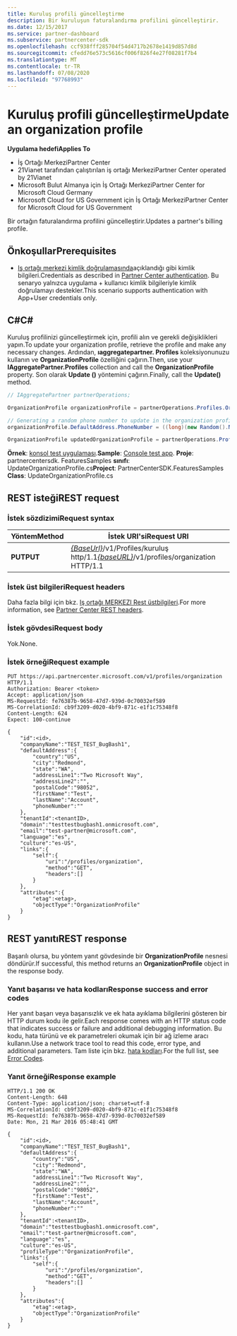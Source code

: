 ```yaml
---
title: Kuruluş profili güncelleştirme
description: Bir kuruluşun faturalandırma profilini güncelleştirir.
ms.date: 12/15/2017
ms.service: partner-dashboard
ms.subservice: partnercenter-sdk
ms.openlocfilehash: ccf938fff285704f54d4717b2678e1419d857d8d
ms.sourcegitcommit: cfedd76e573c5616cf006f826f4e27f08281f7b4
ms.translationtype: MT
ms.contentlocale: tr-TR
ms.lasthandoff: 07/08/2020
ms.locfileid: "97768993"
---
```

# <a name="update-an-organization-profile"></a><span data-ttu-id="05b3d-103">Kuruluş profili güncelleştirme</span><span class="sxs-lookup"><span data-stu-id="05b3d-103">Update an organization profile</span></span>

<span data-ttu-id="05b3d-104">**Uygulama hedefi**</span><span class="sxs-lookup"><span data-stu-id="05b3d-104">**Applies To**</span></span>

- <span data-ttu-id="05b3d-105">İş Ortağı Merkezi</span><span class="sxs-lookup"><span data-stu-id="05b3d-105">Partner Center</span></span>
- <span data-ttu-id="05b3d-106">21Vianet tarafından çalıştırılan iş ortağı Merkezi</span><span class="sxs-lookup"><span data-stu-id="05b3d-106">Partner Center operated by 21Vianet</span></span>
- <span data-ttu-id="05b3d-107">Microsoft Bulut Almanya için İş Ortağı Merkezi</span><span class="sxs-lookup"><span data-stu-id="05b3d-107">Partner Center for Microsoft Cloud Germany</span></span>
- <span data-ttu-id="05b3d-108">Microsoft Cloud for US Government için İş Ortağı Merkezi</span><span class="sxs-lookup"><span data-stu-id="05b3d-108">Partner Center for Microsoft Cloud for US Government</span></span>

<span data-ttu-id="05b3d-109">Bir ortağın faturalandırma profilini güncelleştirir.</span><span class="sxs-lookup"><span data-stu-id="05b3d-109">Updates a partner's billing profile.</span></span>

## <a name="prerequisites"></a><span data-ttu-id="05b3d-110">Önkoşullar</span><span class="sxs-lookup"><span data-stu-id="05b3d-110">Prerequisites</span></span>

- <span data-ttu-id="05b3d-111">[Iş ortağı merkezi kimlik doğrulamasında](partner-center-authentication.md)açıklandığı gibi kimlik bilgileri.</span><span class="sxs-lookup"><span data-stu-id="05b3d-111">Credentials as described in [Partner Center authentication](partner-center-authentication.md).</span></span> <span data-ttu-id="05b3d-112">Bu senaryo yalnızca uygulama + kullanıcı kimlik bilgileriyle kimlik doğrulamayı destekler.</span><span class="sxs-lookup"><span data-stu-id="05b3d-112">This scenario supports authentication with App+User credentials only.</span></span>

## <a name="c"></a><span data-ttu-id="05b3d-113">C\#</span><span class="sxs-lookup"><span data-stu-id="05b3d-113">C\#</span></span>

<span data-ttu-id="05b3d-114">Kuruluş profilinizi güncelleştirmek için, profili alın ve gerekli değişiklikleri yapın.</span><span class="sxs-lookup"><span data-stu-id="05b3d-114">To update your organization profile, retrieve the profile and make any necessary changes.</span></span> <span data-ttu-id="05b3d-115">Ardından, **ıaggregatepartner. Profiles** koleksiyonunuzu kullanın ve **OrganizationProfile** özelliğini çağırın.</span><span class="sxs-lookup"><span data-stu-id="05b3d-115">Then, use your **IAggregatePartner.Profiles** collection and call the **OrganizationProfile** property.</span></span> <span data-ttu-id="05b3d-116">Son olarak **Update ()** yöntemini çağırın.</span><span class="sxs-lookup"><span data-stu-id="05b3d-116">Finally, call the **Update()** method.</span></span>

``` csharp
// IAggregatePartner partnerOperations;

OrganizationProfile organizationProfile = partnerOperations.Profiles.OrganizationProfile.Get();

// Generating a random phone number to update in the organization profile
organizationProfile.DefaultAddress.PhoneNumber = ((long)(new Random().NextDouble() * 9000000000) + 1000000000).ToString(CultureInfo.InvariantCulture);

OrganizationProfile updatedOrganizationProfile = partnerOperations.Profiles.OrganizationProfile.Update(organizationProfile);
```

<span data-ttu-id="05b3d-117">**Örnek**: [konsol test uygulaması](console-test-app.md).</span><span class="sxs-lookup"><span data-stu-id="05b3d-117">**Sample**: [Console test app](console-test-app.md).</span></span> <span data-ttu-id="05b3d-118">**Proje**: partnercentersdk. FeaturesSamples **sınıfı**: UpdateOrganizationProfile.cs</span><span class="sxs-lookup"><span data-stu-id="05b3d-118">**Project**: PartnerCenterSDK.FeaturesSamples **Class**: UpdateOrganizationProfile.cs</span></span>

## <a name="rest-request"></a><span data-ttu-id="05b3d-119">REST isteği</span><span class="sxs-lookup"><span data-stu-id="05b3d-119">REST request</span></span>

### <a name="request-syntax"></a><span data-ttu-id="05b3d-120">İstek sözdizimi</span><span class="sxs-lookup"><span data-stu-id="05b3d-120">Request syntax</span></span>

| <span data-ttu-id="05b3d-121">Yöntem</span><span class="sxs-lookup"><span data-stu-id="05b3d-121">Method</span></span>  | <span data-ttu-id="05b3d-122">İstek URI'si</span><span class="sxs-lookup"><span data-stu-id="05b3d-122">Request URI</span></span>                                                                   |
|---------|-------------------------------------------------------------------------------|
| <span data-ttu-id="05b3d-123">**PUT**</span><span class="sxs-lookup"><span data-stu-id="05b3d-123">**PUT**</span></span> | <span data-ttu-id="05b3d-124">[*{BaseUrl}*](partner-center-rest-urls.md)/v1/Profiles/kuruluş http/1.1</span><span class="sxs-lookup"><span data-stu-id="05b3d-124">[*{baseURL}*](partner-center-rest-urls.md)/v1/profiles/organization HTTP/1.1</span></span> |

### <a name="request-headers"></a><span data-ttu-id="05b3d-125">İstek üst bilgileri</span><span class="sxs-lookup"><span data-stu-id="05b3d-125">Request headers</span></span>

<span data-ttu-id="05b3d-126">Daha fazla bilgi için bkz. [Iş ortağı MERKEZI Rest üstbilgileri](headers.md).</span><span class="sxs-lookup"><span data-stu-id="05b3d-126">For more information, see [Partner Center REST headers](headers.md).</span></span>

### <a name="request-body"></a><span data-ttu-id="05b3d-127">İstek gövdesi</span><span class="sxs-lookup"><span data-stu-id="05b3d-127">Request body</span></span>

<span data-ttu-id="05b3d-128">Yok.</span><span class="sxs-lookup"><span data-stu-id="05b3d-128">None.</span></span>

### <a name="request-example"></a><span data-ttu-id="05b3d-129">İstek örneği</span><span class="sxs-lookup"><span data-stu-id="05b3d-129">Request example</span></span>

```http
PUT https://api.partnercenter.microsoft.com/v1/profiles/organization HTTP/1.1
Authorization: Bearer <token>
Accept: application/json
MS-RequestId: fe76387b-9658-47d7-939d-0c70032ef589
MS-CorrelationId: cb9f3209-d020-4bf9-871c-e1f1c75348f8
Content-Length: 624
Expect: 100-continue

{
    "id":<id>,
    "companyName":"TEST_TEST_BugBash1",
    "defaultAddress":{
        "country":"US",
        "city":"Redmond",
        "state":"WA",
        "addressLine1":"Two Microsoft Way",
        "addressLine2":"",
        "postalCode":"98052",
        "firstName":"Test",
        "lastName":"Account",
        "phoneNumber":""
    },
    "tenantId":<tenantID>,
    "domain":"testtestbugbash1.onmicrosoft.com",
    "email":"test-partner@microsoft.com",
    "language":"es",
    "culture":"es-US",
    "links":{
        "self":{
            "uri":"/profiles/organization",
            "method":"GET",
            "headers":[]
        }
    },
    "attributes":{
        "etag":<etag>,
        "objectType":"OrganizationProfile"
    }
}
```

## <a name="rest-response"></a><span data-ttu-id="05b3d-130">REST yanıtı</span><span class="sxs-lookup"><span data-stu-id="05b3d-130">REST response</span></span>

<span data-ttu-id="05b3d-131">Başarılı olursa, bu yöntem yanıt gövdesinde bir **OrganizationProfile** nesnesi döndürür.</span><span class="sxs-lookup"><span data-stu-id="05b3d-131">If successful, this method returns an **OrganizationProfile** object in the response body.</span></span>

### <a name="response-success-and-error-codes"></a><span data-ttu-id="05b3d-132">Yanıt başarısı ve hata kodları</span><span class="sxs-lookup"><span data-stu-id="05b3d-132">Response success and error codes</span></span>

<span data-ttu-id="05b3d-133">Her yanıt başarı veya başarısızlık ve ek hata ayıklama bilgilerini gösteren bir HTTP durum kodu ile gelir.</span><span class="sxs-lookup"><span data-stu-id="05b3d-133">Each response comes with an HTTP status code that indicates success or failure and additional debugging information.</span></span> <span data-ttu-id="05b3d-134">Bu kodu, hata türünü ve ek parametreleri okumak için bir ağ izleme aracı kullanın.</span><span class="sxs-lookup"><span data-stu-id="05b3d-134">Use a network trace tool to read this code, error type, and additional parameters.</span></span> <span data-ttu-id="05b3d-135">Tam liste için bkz. [hata kodları](error-codes.md).</span><span class="sxs-lookup"><span data-stu-id="05b3d-135">For the full list, see [Error Codes](error-codes.md).</span></span>

### <a name="response-example"></a><span data-ttu-id="05b3d-136">Yanıt örneği</span><span class="sxs-lookup"><span data-stu-id="05b3d-136">Response example</span></span>

```http
HTTP/1.1 200 OK
Content-Length: 648
Content-Type: application/json; charset=utf-8
MS-CorrelationId: cb9f3209-d020-4bf9-871c-e1f1c75348f8
MS-RequestId: fe76387b-9658-47d7-939d-0c70032ef589
Date: Mon, 21 Mar 2016 05:48:41 GMT

{
    "id":<id>,
    "companyName":"TEST_TEST_BugBash1",
    "defaultAddress":{
        "country":"US",
        "city":"Redmond",
        "state":"WA",
        "addressLine1":"Two Microsoft Way",
        "addressLine2":"",
        "postalCode":"98052",
        "firstName":"Test",
        "lastName":"Account",
        "phoneNumber":""
    },
    "tenantId":<tenantID>,
    "domain":"testtestbugbash1.onmicrosoft.com",
    "email":"test-partner@microsoft.com",
    "language":"es",
    "culture":"es-US",
    "profileType":"OrganizationProfile",
    "links":{
        "self":{
            "uri":"/profiles/organization",
            "method":"GET",
            "headers":[]
        }
    },
    "attributes":{
        "etag":<etag>,
        "objectType":"OrganizationProfile"
    }
}
```

